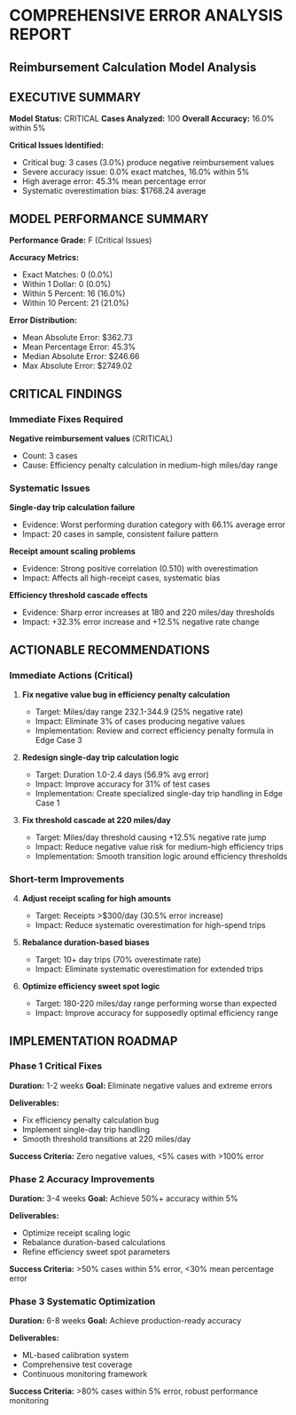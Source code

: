 # COMPREHENSIVE ERROR ANALYSIS REPORT
## Reimbursement Calculation Model Analysis

## EXECUTIVE SUMMARY

**Model Status:** CRITICAL
**Cases Analyzed:** 100
**Overall Accuracy:** 16.0% within 5%

**Critical Issues Identified:**
- Critical bug: 3 cases (3.0%) produce negative reimbursement values
- Severe accuracy issue: 0.0% exact matches, 16.0% within 5%
- High average error: 45.3% mean percentage error
- Systematic overestimation bias: $1768.24 average

## MODEL PERFORMANCE SUMMARY

**Performance Grade:** F (Critical Issues)

**Accuracy Metrics:**
- Exact Matches: 0 (0.0%)
- Within 1 Dollar: 0 (0.0%)
- Within 5 Percent: 16 (16.0%)
- Within 10 Percent: 21 (21.0%)

**Error Distribution:**
- Mean Absolute Error: $362.73
- Mean Percentage Error: 45.3%
- Median Absolute Error: $246.66
- Max Absolute Error: $2749.02

## CRITICAL FINDINGS

### Immediate Fixes Required
**Negative reimbursement values** (CRITICAL)
- Count: 3 cases
- Cause: Efficiency penalty calculation in medium-high miles/day range

### Systematic Issues
**Single-day trip calculation failure**
- Evidence: Worst performing duration category with 66.1% average error
- Impact: 20 cases in sample, consistent failure pattern

**Receipt amount scaling problems**
- Evidence: Strong positive correlation (0.510) with overestimation
- Impact: Affects all high-receipt cases, systematic bias

**Efficiency threshold cascade effects**
- Evidence: Sharp error increases at 180 and 220 miles/day thresholds
- Impact: +32.3% error increase and +12.5% negative rate change

## ACTIONABLE RECOMMENDATIONS

### Immediate Actions (Critical)
1. **Fix negative value bug in efficiency penalty calculation**
   - Target: Miles/day range 232.1-344.9 (25% negative rate)
   - Impact: Eliminate 3% of cases producing negative values
   - Implementation: Review and correct efficiency penalty formula in Edge Case 3

2. **Redesign single-day trip calculation logic**
   - Target: Duration 1.0-2.4 days (56.9% avg error)
   - Impact: Improve accuracy for 31% of test cases
   - Implementation: Create specialized single-day trip handling in Edge Case 1

3. **Fix threshold cascade at 220 miles/day**
   - Target: Miles/day threshold causing +12.5% negative rate jump
   - Impact: Reduce negative value risk for medium-high efficiency trips
   - Implementation: Smooth transition logic around efficiency thresholds

### Short-term Improvements
4. **Adjust receipt scaling for high amounts**
   - Target: Receipts >$300/day (30.5% error increase)
   - Impact: Reduce systematic overestimation for high-spend trips

5. **Rebalance duration-based biases**
   - Target: 10+ day trips (70% overestimate rate)
   - Impact: Eliminate systematic overestimation for extended trips

6. **Optimize efficiency sweet spot logic**
   - Target: 180-220 miles/day range performing worse than expected
   - Impact: Improve accuracy for supposedly optimal efficiency range

## IMPLEMENTATION ROADMAP

### Phase 1 Critical Fixes
**Duration:** 1-2 weeks
**Goal:** Eliminate negative values and extreme errors

**Deliverables:**
- Fix efficiency penalty calculation bug
- Implement single-day trip handling
- Smooth threshold transitions at 220 miles/day

**Success Criteria:** Zero negative values, <5% cases with >100% error

### Phase 2 Accuracy Improvements
**Duration:** 3-4 weeks
**Goal:** Achieve 50%+ accuracy within 5%

**Deliverables:**
- Optimize receipt scaling logic
- Rebalance duration-based calculations
- Refine efficiency sweet spot parameters

**Success Criteria:** >50% cases within 5% error, <30% mean percentage error

### Phase 3 Systematic Optimization
**Duration:** 6-8 weeks
**Goal:** Achieve production-ready accuracy

**Deliverables:**
- ML-based calibration system
- Comprehensive test coverage
- Continuous monitoring framework

**Success Criteria:** >80% cases within 5% error, robust performance monitoring
